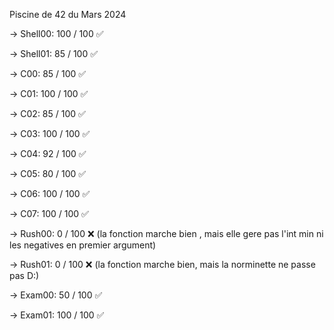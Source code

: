 Piscine de 42 du Mars 2024

-> Shell00: 100 / 100 ✅

-> Shell01: 85 / 100  ✅

-> C00: 85 / 100      ✅

-> C01: 100 / 100     ✅

-> C02: 85 / 100      ✅

-> C03: 100 / 100     ✅

-> C04: 92 / 100      ✅

-> C05: 80 / 100      ✅

-> C06: 100 / 100     ✅

-> C07: 100 / 100     ✅

-> Rush00: 0 / 100    ❌ (la fonction marche bien , mais elle gere pas l'int min ni les negatives en premier argument)

-> Rush01: 0 / 100    ❌ (la fonction marche bien, mais la norminette ne passe pas D:)

-> Exam00: 50 / 100   ✅

-> Exam01: 100 / 100  ✅
